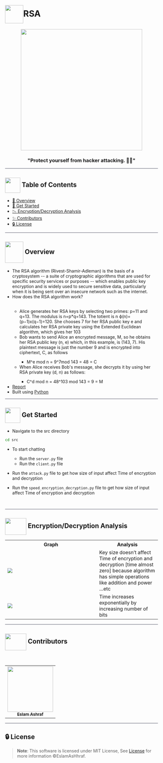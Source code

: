 # <img  align="center" width= 60px  src="https://media0.giphy.com/media/ocVFpiaTCxly9SKDit/giphy.gif?cid=ecf05e474dcd6b16fb6zacuya6rd00a9l4fzqvls9039kdvc&ep=v1_stickers_search&rid=giphy.gif&ct=s">RSA

<div align="center">

<img height=400px src="https://i.gifer.com/7zon.gif">
<div align="center"  width=10%>

### "Protect yourself from hacker attacking. 👨‍💻"

</div>
</div>

<hr style="background-color: #4b4c60"></hr>

## <img align= center width=50px height=50px src="https://user-images.githubusercontent.com/71986226/154075883-2a5679d2-b411-448f-b423-9565babf35aa.gif"> Table of Contents

- <a href ="#about"> 📙 Overview</a>
- <a href ="#started"> 🚀 Get Started</a>
- <a href ="#analysis"> 📉 Encryption/Decryption Analysis</a>
- <a href ="#Contributors"> ✨ Contributors</a>
- <a href ="#License"> 🔒 License</a>
<hr style="background-color: #4b4c60"></hr>
<a id = "about"></a>

## <img align="center"   width =60px  height =70px src="https://media2.giphy.com/media/Yn4nioYWSZMqiPNVuD/giphy.gif?cid=ecf05e47m5h78yoqhdkg8pq54o5qsxhdoltjxyfe08d4vxvg&rid=giphy.gif&ct=s"> Overview

<ul>
 <li>
The RSA algorithm (Rivest-Shamir-Adleman) is the basis of a cryptosystem -- a suite of cryptographic algorithms that are used for specific security services or purposes -- which enables public key encryption and is widely used to secure sensitive data, particularly when it is being sent over an insecure network such as the internet.</li> 
<li>How does the RSA algorithm work?</li>
<br>
<ul> <li>Alice generates her RSA keys by selecting two primes: p=11 and q=13. The modulus is n=p*q=143. The totient is n ϕ(n)=(p−1)x(q−1)=120. She chooses 7 for her RSA public key e and calculates her RSA private key using the Extended Euclidean algorithm, which gives her 103</li>
<li>Bob wants to send Alice an encrypted message, M, so he obtains her RSA public key (n, e) which, in this example, is (143, 7). His plaintext message is just the number 9 and is encrypted into ciphertext, C, as follows</li>
<ul>
<li>M^e mod n = 9^7mod 143 = 48 = C</li>
</ul>
<li>When Alice receives Bob's message, she decrypts it by using her RSA private key (d, n) as follows:</li>
<ul>
<li>C^d mod n = 48^103 mod 143 = 9 = M</li>
</ul>
</ul>
<li><a href="https://github.com/EslamAsHhraf/RSA/blob/main/Report.pdf">Report</a></li>
<li>Built using <a href="https://docs.python.org/3/">Python</a></li>
</ul>
<hr style="background-color: #4b4c60"></hr>
<a id = "started"></a>

## <img  align= center width=50px height=50px src="https://c.tenor.com/HgX89Yku5V4AAAAi/to-the-moon.gif"> Get Started

- Navigate to the src directory

```sh
cd src
```

- To start chatting
    - Run the `server.py` file
    - Run the `client.py` file

- Run the `attack.py` file to get how size of input affect Time of encryption and decryption
- Run the `speed_encryption_decryption.py` file to get how size of input affect Time of encryption and decryption


<br>

<hr style="background-color: #4b4c60"></hr>
<a id ="analysis"></a>

## <img  align="center" width= 70px height =55px src="https://media1.giphy.com/media/DDGQgJLkOlSKe08e74/giphy.gif?cid=ecf05e477vz4x0fwe8vfh8ka9hbrdol4nev48hohq1ee3lfv&ep=v1_stickers_search&rid=giphy.gif&ct=s"> Encryption/Decryption Analysis

<table>

<tr>
<th width="60%">Graph</th>
<th>Analysis</th>
</tr>
<tr>
<td><img src="https://github.com/EslamAsHhraf/RSA/assets/71986226/b4a4dd50-2d28-46a5-808c-7a845ec2e272"></td>
<td>
Key size doesn’t affect Time of encryption and decryption [time almost zero] because algorithm has simple operations like addition and power …etc
</td>
</tr>
<tr>
<td><img src="https://github.com/EslamAsHhraf/RSA/assets/71986226/81d770d4-6246-49b5-9e0c-f43b01760c35"></td>
<td>
Time increases exponentially by increasing number of bits
</td>
</tr>
</table>

<hr style="background-color: #4b4c60"></hr>
<a id ="Contributors"></a>

## <img  align="center" width= 70px height =55px src="https://media0.giphy.com/media/Xy702eMOiGGPzk4Zkd/giphy.gif?cid=ecf05e475vmf48k83bvzye3w2m2xl03iyem3tkuw2krpkb7k&rid=giphy.gif&ct=s"> Contributors

<br>
<table >
  <tr>
        <td align="center"><a href="https://github.com/EslamAsHhraf"><img src="https://avatars.githubusercontent.com/u/71986226?v=4" width="150px;" alt=""/><br /><sub><b>Eslam Ashraf</b></sub></a><br /></td>
  </tr>
</table>

<hr style="background-color: #4b4c60"></hr>

<a id ="License"></a>

## 🔒 License

> **Note**: This software is licensed under MIT License, See [License](https://github.com/EslamAsHhraf/RSA/blob/main/LICENSE) for more information ©EslamAsHhraf.
